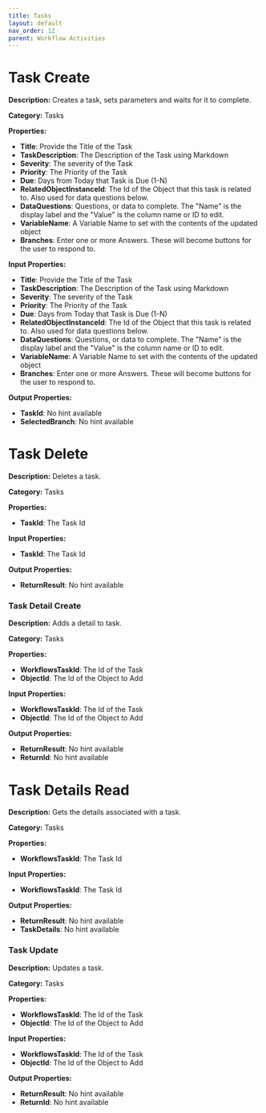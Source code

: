 ```yaml
---
title: Tasks
layout: default
nav_order: 12
parent: Workflow Activities
---
```


# Task Create
**Description:** Creates a task, sets parameters and waits for it to complete.

**Category:** Tasks

**Properties:**
- **Title**: Provide the Title of the Task
- **TaskDescription**: The Description of the Task using Markdown
- **Severity**: The severity of the Task
- **Priority**: The Priority of the Task
- **Due**: Days from Today that Task is Due (1-N)
- **RelatedObjectInstanceId**: The Id of the Object that this task is related to. Also used for data questions below.
- **DataQuestions**: Questions, or data to complete. The "Name" is the display label and the "Value" is the column name or ID to edit.
- **VariableName**: A Variable Name to set with the contents of the updated object
- **Branches**: Enter one or more Answers. These will become buttons for the user to respond to.

**Input Properties:**
- **Title**: Provide the Title of the Task
- **TaskDescription**: The Description of the Task using Markdown
- **Severity**: The severity of the Task
- **Priority**: The Priority of the Task
- **Due**: Days from Today that Task is Due (1-N)
- **RelatedObjectInstanceId**: The Id of the Object that this task is related to. Also used for data questions below.
- **DataQuestions**: Questions, or data to complete. The "Name" is the display label and the "Value" is the column name or ID to edit.
- **VariableName**: A Variable Name to set with the contents of the updated object
- **Branches**: Enter one or more Answers. These will become buttons for the user to respond to.

**Output Properties:**
- **TaskId**: No hint available
- **SelectedBranch**: No hint available

# Task Delete
**Description:** Deletes a task.

**Category:** Tasks

**Properties:**
- **TaskId**: The Task Id

**Input Properties:**
- **TaskId**: The Task Id

**Output Properties:**
- **ReturnResult**: No hint available

### Task Detail Create
**Description:** Adds a detail to task.

**Category:** Tasks

**Properties:**
- **WorkflowsTaskId**: The Id of the Task
- **ObjectId**: The Id of the Object to Add

**Input Properties:**
- **WorkflowsTaskId**: The Id of the Task
- **ObjectId**: The Id of the Object to Add

**Output Properties:**
- **ReturnResult**: No hint available
- **ReturnId**: No hint available

# Task Details Read
**Description:** Gets the details associated with a task.

**Category:** Tasks

**Properties:**
- **WorkflowsTaskId**: The Task Id

**Input Properties:**
- **WorkflowsTaskId**: The Task Id

**Output Properties:**
- **ReturnResult**: No hint available
- **TaskDetails**: No hint available

### Task Update
**Description:** Updates a task.

**Category:** Tasks

**Properties:**
- **WorkflowsTaskId**: The Id of the Task
- **ObjectId**: The Id of the Object to Add

**Input Properties:**
- **WorkflowsTaskId**: The Id of the Task
- **ObjectId**: The Id of the Object to Add

**Output Properties:**
- **ReturnResult**: No hint available
- **ReturnId**: No hint available
